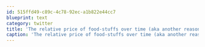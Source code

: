 ```yaml
---
id: 515ffd49-c89c-4c78-92ec-a1b822e44cc7
blueprint: text
category: twitter
title: 'The relative price of food-stuffs over time (aka another reason we favor pop over vegetables): http://bit.ly/9dUa6j'
caption: 'The relative price of food-stuffs over time (aka another reason we favor pop over vegetables): http://bit.ly/9dUa6j'
---
```

